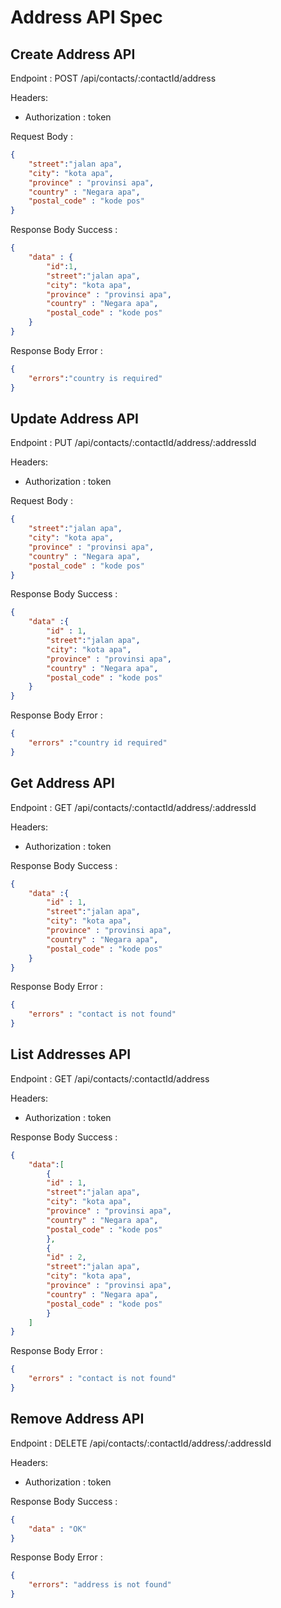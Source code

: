 # Address API Spec

## Create Address API
Endpoint : POST /api/contacts/:contactId/address

Headers: 
- Authorization : token

Request Body :
```json
{
    "street":"jalan apa",
    "city": "kota apa",
    "province" : "provinsi apa",
    "country" : "Negara apa",
    "postal_code" : "kode pos"
}
```

Response Body Success :

```json
{
    "data" : {
        "id":1,
        "street":"jalan apa",
        "city": "kota apa",
        "province" : "provinsi apa",
        "country" : "Negara apa",
        "postal_code" : "kode pos"
    }
}
```

Response Body Error :
```json
{
    "errors":"country is required"
}
```

## Update Address API
Endpoint : PUT /api/contacts/:contactId/address/:addressId

Headers: 
- Authorization : token

Request Body :
```json
{
    "street":"jalan apa",
    "city": "kota apa",
    "province" : "provinsi apa",
    "country" : "Negara apa",
    "postal_code" : "kode pos"
}
```

Response Body Success :
```json
{
    "data" :{
        "id" : 1,
        "street":"jalan apa",
        "city": "kota apa",
        "province" : "provinsi apa",
        "country" : "Negara apa",
        "postal_code" : "kode pos"
    }
}
```

Response Body Error :
```json
{
    "errors" :"country id required"
}
```
## Get Address API
Endpoint : GET /api/contacts/:contactId/address/:addressId

Headers: 
- Authorization : token


Response Body Success :
```json
{
    "data" :{
        "id" : 1,
        "street":"jalan apa",
        "city": "kota apa",
        "province" : "provinsi apa",
        "country" : "Negara apa",
        "postal_code" : "kode pos"
    }
}
```

Response Body Error :
```json
{
    "errors" : "contact is not found"
}
```

## List Addresses API
Endpoint : GET /api/contacts/:contactId/address

Headers: 
- Authorization : token

Response Body Success :
```json
{
    "data":[
        {
        "id" : 1,
        "street":"jalan apa",
        "city": "kota apa",
        "province" : "provinsi apa",
        "country" : "Negara apa",
        "postal_code" : "kode pos"
        },
        {
        "id" : 2,
        "street":"jalan apa",
        "city": "kota apa",
        "province" : "provinsi apa",
        "country" : "Negara apa",
        "postal_code" : "kode pos"
        }
    ]
}
```

Response Body Error :
```json
{
    "errors" : "contact is not found"
}
```

## Remove Address API
Endpoint : DELETE /api/contacts/:contactId/address/:addressId

Headers: 
- Authorization : token


Response Body Success :
```json
{
    "data" : "OK"
}
```
Response Body Error :
```json
{
    "errors": "address is not found"
}
```


